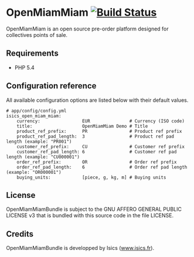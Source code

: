 OpenMiamMiam [![Build Status](https://secure.travis-ci.org/twbs/bootstrap.png)](https://travis-ci.org/isics/OpenMiamMiam)
============

OpenMiamMiam is an open source pre-order platform designed for collectives points of sale.


## Requirements

- PHP 5.4

## Configuration reference

All available configuration options are listed below with their default values.

    # app/config/config.yml
    isics_open_miam_miam:
        currency:                EUR               # Currency (ISO code)
        title:                   OpenMiamMiam Demo # Title
        product_ref_prefix:      PR                # Product ref prefix
        product_ref_pad_length:  3                 # Product ref pad length (example: "PR001")
        customer_ref_prefix:     CU                # Customer ref prefix
        customer_ref_pad_length: 6                 # Customer ref pad length (example: "CU000001")
        order_ref_prefix:        OR                # Order ref prefix
        order_ref_pad_length:    6                 # Order ref pad length (example: "OR000001")
        buying_units:            [piece, g, kg, m] # Buying units

## License

OpenMiamMiamBundle is subject to the GNU AFFERO GENERAL PUBLIC LICENSE v3
that is bundled with this source code in the file LICENSE.

## Credits

OpenMiamMiamBundle is developped by Isics (www.isics.fr).
